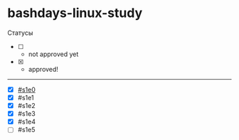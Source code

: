 # bashdays-linux-study

Статусы

* [ ] - not approved yet

* [x] - approved!

---

* [X] [#s1e0](https://github.com/prushe/bashdays-linux-study/tree/master/%23s1e0)
* [X] #s1e1 
* [X] #s1e2 
* [X] #s1e3 
* [X] #s1e4 
* [ ] #s1e5
